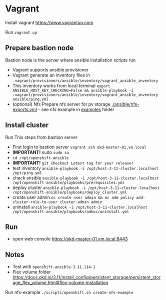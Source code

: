 # Vagrant

Install vagrant <https://www.vagrantup.com>

Run `vagrant up`

## Prepare bastion node

Bastion node is the server where ansible installation scripts run

- Vagrant supports ansible provisioner
- Vagrant generate an inventory files in `.vagrant/provisioners/ansible/inventory/vagrant_ansible_inventory`
- This inventory works from local terminal `export ANSIBLE_HOST_KEY_CHECKING=False && ansible-playbook -i .vagrant/provisioners/ansible/inventory/vagrant_ansible_inventory ansible/ping.yml`
- (optional) Nfs Prepare nfs server for pv storage [./ansible/nfs-exports.yml](./ansible/nfs-exports.yml) - see nfs example in [examples](../../examples/manage.sh) folder

## Install cluster

Run This steps from bastion server

- First login to bastion server `vagrant ssh okd-master-01.vm.local`
- **IMPORTANT!** sudo `sudo su`
- `cd /opt/openshift-ansible`
- **IMPORTANT!** `git checkout Latest tag for your release!` 
- test inventory `ansible-playbook -i /opt/host-3-11-cluster.localhost /opt/ping.yml`
- check ansible `ansible-playbook -i /opt/host-3-11-cluster.localhost /opt/openshift-ansible/playbooks/prerequisites.yml`
- deploy cluster `ansible-playbook -i /opt/host-3-11-cluster.localhost /opt/openshift-ansible/playbooks/deploy_cluster.yml`
- create user admin `oc create user admin && oc adm policy add-cluster-role-to-user cluster-admin admin`
- uninstall `ansible-playbook -i /opt/host-3-11-cluster.localhost /opt/openshift-ansible/playbooks/adhoc/uninstall.yml`

## Run

- open web console <https://okd-master-01.vm.local:8443>

## Notes

- Test with `openshift-ansible-3.11.114-1`
- Flex volume folder https://docs.okd.io/3.11/install_config/persistent_storage/persistent_storage_flex_volume.html#flex-volume-installation

Run nfs-example `./scripts/openshift.sh create-nfs-example`